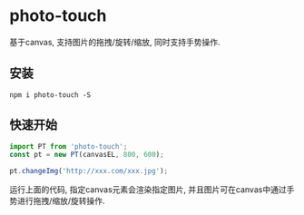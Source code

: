 # photo-touch
基于canvas, 支持图片的拖拽/旋转/缩放, 同时支持手势操作.


## 安装
```
npm i photo-touch -S
```

## 快速开始
```javascript
import PT from 'photo-touch';
const pt = new PT(canvasEL, 800, 600);

pt.changeImg('http://xxx.com/xxx.jpg');
```
运行上面的代码, 指定canvas元素会渲染指定图片, 并且图片可在canvas中通过手势进行拖拽/缩放/旋转操作.
